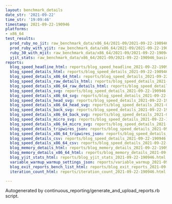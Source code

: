 ```yaml
---
layout: benchmark_details
date_str: '2021-09-22'
time_str: '19:09:46'
timestamp: 2021-09-22-190946
platforms:
- x86_64
test_results:
  prod_ruby_no_jit: raw_benchmark_data/x86_64/2021-09/2021-09-22-190946_basic_benchmark_prod_ruby_no_jit.json
  prod_ruby_with_yjit: raw_benchmark_data/x86_64/2021-09/2021-09-22-190946_basic_benchmark_prod_ruby_with_yjit.json
  ruby_30_with_mjit: raw_benchmark_data/x86_64/2021-09/2021-09-22-190946_basic_benchmark_ruby_30_with_mjit.json
  yjit_stats: raw_benchmark_data/x86_64/2021-09/2021-09-22-190946_basic_benchmark_yjit_stats.json
reports:
  blog_speed_headline_html: reports/blog_speed_headline_2021-09-22-190946.html
  blog_speed_details_html: reports/blog_speed_details_2021-09-22-190946.html
  blog_speed_details_x86_64_html: reports/blog_speed_details_2021-09-22-190946.x86_64.html
  blog_speed_details_raw_details_html: reports/blog_speed_details_2021-09-22-190946.raw_details.html
  blog_speed_details_x86_64_raw_details_html: reports/blog_speed_details_2021-09-22-190946.x86_64.raw_details.html
  blog_speed_details_svg: reports/blog_speed_details_2021-09-22-190946.svg
  blog_speed_details_x86_64_svg: reports/blog_speed_details_2021-09-22-190946.x86_64.svg
  blog_speed_details_head_svg: reports/blog_speed_details_2021-09-22-190946.head.svg
  blog_speed_details_x86_64_head_svg: reports/blog_speed_details_2021-09-22-190946.x86_64.head.svg
  blog_speed_details_back_svg: reports/blog_speed_details_2021-09-22-190946.back.svg
  blog_speed_details_x86_64_back_svg: reports/blog_speed_details_2021-09-22-190946.x86_64.back.svg
  blog_speed_details_micro_svg: reports/blog_speed_details_2021-09-22-190946.micro.svg
  blog_speed_details_x86_64_micro_svg: reports/blog_speed_details_2021-09-22-190946.x86_64.micro.svg
  blog_speed_details_tripwires_json: reports/blog_speed_details_2021-09-22-190946.tripwires.json
  blog_speed_details_x86_64_tripwires_json: reports/blog_speed_details_2021-09-22-190946.x86_64.tripwires.json
  blog_speed_details_csv: reports/blog_speed_details_2021-09-22-190946.csv
  blog_speed_details_x86_64_csv: reports/blog_speed_details_2021-09-22-190946.x86_64.csv
  blog_memory_details_html: reports/blog_memory_details_2021-09-22-190946.html
  blog_memory_details_x86_64_html: reports/blog_memory_details_2021-09-22-190946.x86_64.html
  blog_yjit_stats_html: reports/blog_yjit_stats_2021-09-22-190946.html
  variable_warmup_warmup_settings_json: reports/variable_warmup_2021-09-22-190946.warmup_settings.json
  blog_exit_reports_bench_list_html: reports/blog_exit_reports_2021-09-22-190946.bench_list.html
  iteration_count_html: reports/iteration_count_2021-09-22-190946.html

---
```

Autogenerated by continuous_reporting/generate_and_upload_reports.rb script.
